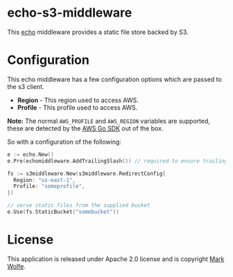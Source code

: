 # echo-s3-middleware

This [echo](https://echo.labstack.com/) middleware provides a static file store backed by S3.

# Configuration

This echo middleware has a few configuration options which are passed to the s3 client.

* **Region** - This region used to access AWS.
* **Profile** - This profile used to access AWS.

**Note:** The normal `AWS_PROFILE` and `AWS_REGION` variables are supported, these are detected by the [AWS Go SDK](https://aws.amazon.com/sdk-for-go/) out of the box.

So with a configuration of the following:

```go
e := echo.New()
e.Pre(echomiddleware.AddTrailingSlash()) // required to ensure trailing slash is appended

fs := s3middleware.New(s3middleware.RedirectConfig{
  Region: "us-east-1",
  Profile: "someprofile",
})

// serve static files from the supplied bucket
e.Use(fs.StaticBucket("somebucket"))
```

# License

This application is released under Apache 2.0 license and is copyright [Mark Wolfe](https://www.wolfe.id.au).